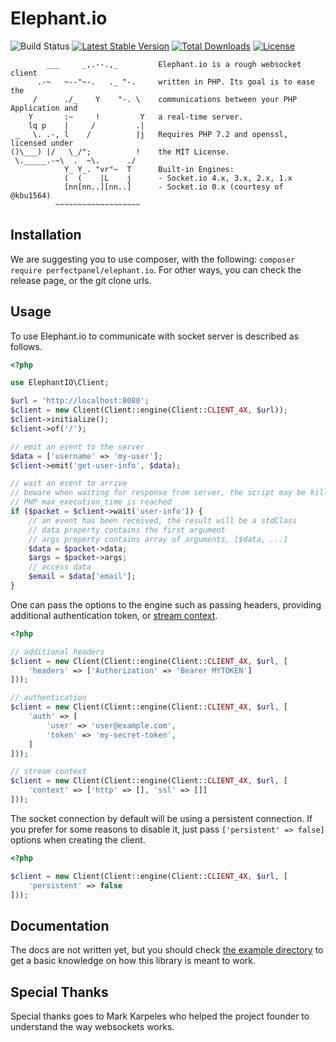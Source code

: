 # Elephant.io

![Build Status](https://github.com/ElephantIO/elephant.io/actions/workflows/continuous-integration.yml/badge.svg)
[![Latest Stable Version](https://poser.pugx.org/elephantio/elephant.io/v/stable.svg)](https://packagist.org/packages/elephantio/elephant.io)
[![Total Downloads](https://poser.pugx.org/elephantio/elephant.io/downloads.svg)](https://packagist.org/packages/elephantio/elephant.io) 
[![License](https://poser.pugx.org/elephantio/elephant.io/license.svg)](https://packagist.org/packages/elephantio/elephant.io)

```
        ___     _,.--.,_         Elephant.io is a rough websocket client
      .-~   ~--"~-.   ._ "-.     written in PHP. Its goal is to ease the
     /      ./_    Y    "-. \    communications between your PHP Application and
    Y       :~     !         Y   a real-time server.
    lq p    |     /         .|
 _   \. .-, l    /          |j   Requires PHP 7.2 and openssl, licensed under
()\___) |/   \_/";          !    the MIT License.
 \._____.-~\  .  ~\.      ./
            Y_ Y_. "vr"~  T      Built-in Engines:
            (  (    |L    j      - Socket.io 4.x, 3.x, 2.x, 1.x
            [nn[nn..][nn..]      - Socket.io 0.x (courtesy of @kbu1564)
          ~~~~~~~~~~~~~~~~~~~
```

## Installation

We are suggesting you to use composer, with the following: `composer require perfectpanel/elephant.io`. For other ways, you can check the release page, or the git clone urls.

## Usage

To use Elephant.io to communicate with socket server is described as follows.

```php
<?php

use ElephantIO\Client;

$url = 'http://localhost:8080';
$client = new Client(Client::engine(Client::CLIENT_4X, $url));
$client->initialize();
$client->of('/');

// emit an event to the server
$data = ['username' => 'my-user'];
$client->emit('get-user-info', $data);

// wait an event to arrive
// beware when waiting for response from server, the script may be killed if
// PHP max_execution_time is reached
if ($packet = $client->wait('user-info')) {
    // an event has been received, the result will be a stdClass
    // data property contains the first argument
    // args property contains array of arguments, [$data, ...]
    $data = $packet->data;
    $args = $packet->args;
    // access data
    $email = $data['email'];
}
```

One can pass the options to the engine such as passing headers, providing additional
authentication token, or [stream context](https://www.php.net/manual/en/function.stream-context-create.php).

```php
<?php

// additional headers
$client = new Client(Client::engine(Client::CLIENT_4X, $url, [
    'headers' => ['Authorization' => 'Bearer MYTOKEN']
]));

// authentication
$client = new Client(Client::engine(Client::CLIENT_4X, $url, [
    'auth' => [
        'user' => 'user@example.com',
        'token' => 'my-secret-token',
    ]
]));

// stream context
$client = new Client(Client::engine(Client::CLIENT_4X, $url, [
    'context' => ['http' => [], 'ssl' => []]
]));
```

The socket connection by default will be using a persistent connection. If you prefer for some
reasons to disable it, just pass `['persistent' => false]` options when creating the client.

```php
<?php

$client = new Client(Client::engine(Client::CLIENT_4X, $url, [
    'persistent' => false
]));
```

## Documentation

The docs are not written yet, but you should check [the example directory](https://github.com/ElephantIO/elephant.io/tree/master/example)
to get a basic knowledge on how this library is meant to work.

## Special Thanks

Special thanks goes to Mark Karpeles who helped the project founder to understand the way websockets works.
